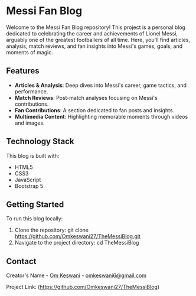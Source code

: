 # Messi Fan Blog

Welcome to the Messi Fan Blog repository! This project is a personal blog dedicated to celebrating the career and achievements of Lionel Messi, arguably one of the greatest footballers of all time. Here, you'll find articles, analysis, match reviews, and fan insights into Messi's games, goals, and moments of magic.

## Features

- **Articles & Analysis**: Deep dives into Messi's career, game tactics, and performance.
- **Match Reviews**: Post-match analyses focusing on Messi's contributions.
- **Fan Contributions**: A section dedicated to fan posts and insights.
- **Multimedia Content**: Highlighting memorable moments through videos and images.

## Technology Stack

This blog is built with:
- HTML5
- CSS3
- JavaScript
- Bootstrap 5

## Getting Started

To run this blog locally:

1. Clone the repository:
   git clone https://github.com/Omkeswani27/TheMessiBlog.git
2. Navigate to the project directory:
   cd TheMessiBlog
## Contact

Creator's Name - [Om Keswani](https://www.linkedin.com/in/om-keswani-4995262a5/?originalSubdomain=in) - omkeswani6@gmail.com

Project Link: (https://github.com/Omkeswani27/TheMessiBlog)
